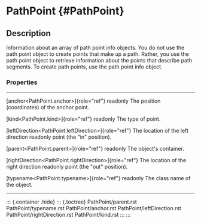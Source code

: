 PathPoint {#PathPoint}
=========

Description
-----------

Information about an array of path point info objects. You do not use
the path point object to create points that make up a path. Rather, you
use the path point object to retrieve information about the points that
describe path segments. To create path points, use the path point info
object.

### Properties

  ---------------------------------------------------------- -------------------------------------
  [anchor\<PathPoint.anchor\>]{role="ref"} readonly          The position (coordinates) of the
                                                             anchor point.

  [kind\<PathPoint.kind\>]{role="ref"} readonly              The type of point.

  [leftDirection\<PathPoint.leftDirection\>]{role="ref"}     The location of the left direction
  readonly                                                   point (the \"in\" position).

  [parent\<PathPoint.parent\>]{role="ref"} readonly          The object\'s container.

  [rightDirection\<PathPoint.rightDirection\>]{role="ref"}   The location of the right direction
  readonly                                                   point (the \"out\" position).

  [typename\<PathPoint.typename\>]{role="ref"} readonly      The class name of the object.
  ---------------------------------------------------------- -------------------------------------

::: {.container .hide}
::: {.toctree}
PathPoint/parent.rst PathPoint/typename.rst PathPoint/anchor.rst
PathPoint/leftDirection.rst PathPoint/rightDirection.rst
PathPoint/kind.rst
:::
:::
